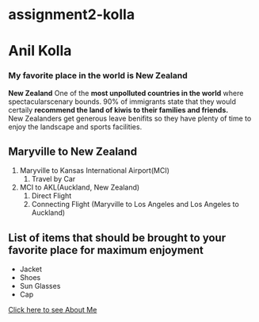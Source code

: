 # assignment2-kolla
# Anil Kolla
### My favorite place in the world is New Zealand<br>
**New Zealand** One of the **most unpolluted countries in the world** where spectacularscenary bounds. 90% of immigrants state that they would certaily **recommend the land of kiwis to their families and friends.** <br>New Zealanders get generous leave benifits so they have plenty of time to enjoy the landscape and sports facilities.


## Maryville to New Zealand
1. Maryville to Kansas International Airport(MCI)
    1. Travel by Car
2. MCI to AKL(Auckland, New Zealand)
    1. Direct Flight
    2. Connecting Flight (Maryville to Los Angeles and Los Angeles to Auckland)
## List of items that should be brought to your favorite place for maximum enjoyment
* Jacket
* Shoes
* Sun Glasses
* Cap

[Click here to see About Me](./AboutMe.md)